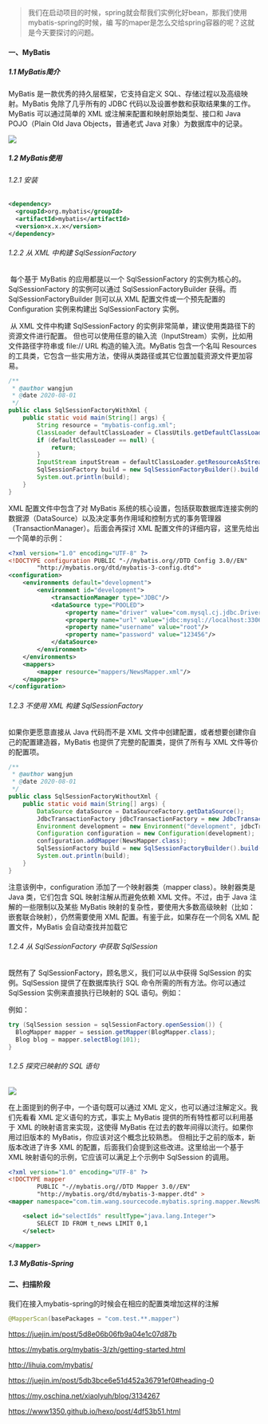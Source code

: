 > 我们在启动项目的时候，spring就会帮我们实例化好bean，那我们使用mybatis-spring的时候，编 写的maper是怎么交给spring容器的呢？这就是今天要探讨的问题。

#### 一、MyBatis

##### 1.1 MyBatis简介

MyBatis 是一款优秀的持久层框架，它支持自定义 SQL、存储过程以及高级映射。MyBatis 免除了几乎所有的 JDBC 代码以及设置参数和获取结果集的工作。MyBatis 可以通过简单的 XML 或注解来配置和映射原始类型、接口和 Java POJO（Plain Old Java Objects，普通老式 Java 对象）为数据库中的记录。

![](https://tva1.sinaimg.cn/large/007S8ZIlgy1ghb3jzny8qj31m60u0juf.jpg)

##### 1.2 MyBatis使用

###### 1.2.1 安装

```xml
<dependency>
  <groupId>org.mybatis</groupId>
  <artifactId>mybatis</artifactId>
  <version>x.x.x</version>
</dependency>
```

###### 1.2.2 从 XML 中构建 SqlSessionFactory

​		每个基于 MyBatis 的应用都是以一个 SqlSessionFactory 的实例为核心的。SqlSessionFactory 的实例可以通过 SqlSessionFactoryBuilder 获得。而 SqlSessionFactoryBuilder 则可以从 XML 配置文件或一个预先配置的 Configuration 实例来构建出 SqlSessionFactory 实例。

​		从 XML 文件中构建 SqlSessionFactory 的实例非常简单，建议使用类路径下的资源文件进行配置。 但也可以使用任意的输入流（InputStream）实例，比如用文件路径字符串或 file:// URL 构造的输入流。MyBatis 包含一个名叫 Resources 的工具类，它包含一些实用方法，使得从类路径或其它位置加载资源文件更加容易。

```java
/**
 * @author wangjun
 * @date 2020-08-01
 */
public class SqlSessionFactoryWithXml {
    public static void main(String[] args) {
        String resource = "mybatis-config.xml";
        ClassLoader defaultClassLoader = ClassUtils.getDefaultClassLoader();
        if (defaultClassLoader == null) {
            return;
        }
        InputStream inputStream = defaultClassLoader.getResourceAsStream(resource);
        SqlSessionFactory build = new SqlSessionFactoryBuilder().build(inputStream);
        System.out.println(build);
    }
}
```

XML 配置文件中包含了对 MyBatis 系统的核心设置，包括获取数据库连接实例的数据源（DataSource）以及决定事务作用域和控制方式的事务管理器（TransactionManager）。后面会再探讨 XML 配置文件的详细内容，这里先给出一个简单的示例：

```xml
<?xml version="1.0" encoding="UTF-8" ?>
<!DOCTYPE configuration PUBLIC "-//mybatis.org//DTD Config 3.0//EN"
        "http://mybatis.org/dtd/mybatis-3-config.dtd">
<configuration>
    <environments default="development">
        <environment id="development">
            <transactionManager type="JDBC"/>
            <dataSource type="POOLED">
                <property name="driver" value="com.mysql.cj.jdbc.Driver"/>
                <property name="url" value="jdbc:mysql://localhost:3306/zp"/>
                <property name="username" value="root"/>
                <property name="password" value="123456"/>
            </dataSource>
        </environment>
    </environments>
    <mappers>
        <mapper resource="mappers/NewsMapper.xml"/>
    </mappers>
</configuration>
```

###### 1.2.3 不使用 XML 构建 SqlSessionFactory

如果你更愿意直接从 Java 代码而不是 XML 文件中创建配置，或者想要创建你自己的配置建造器，MyBatis 也提供了完整的配置类，提供了所有与 XML 文件等价的配置项。

```java
/**
 * @author wangjun
 * @date 2020-08-01
 */
public class SqlSessionFactoryWithoutXml {
    public static void main(String[] args) {
        DataSource dataSource = DataSourceFactory.getDataSource();
        JdbcTransactionFactory jdbcTransactionFactory = new JdbcTransactionFactory();
        Environment development = new Environment("development", jdbcTransactionFactory, dataSource);
        Configuration configuration = new Configuration(development);
        configuration.addMapper(NewsMapper.class);
        SqlSessionFactory build = new SqlSessionFactoryBuilder().build(configuration);
        System.out.println(build);
    }
}
```

注意该例中，configuration 添加了一个映射器类（mapper class）。映射器类是 Java 类，它们包含 SQL 映射注解从而避免依赖 XML 文件。不过，由于 Java 注解的一些限制以及某些 MyBatis 映射的复杂性，要使用大多数高级映射（比如：嵌套联合映射），仍然需要使用 XML 配置。有鉴于此，如果存在一个同名 XML 配置文件，MyBatis 会自动查找并加载它

###### 1.2.4 从 SqlSessionFactory 中获取 SqlSession

既然有了 SqlSessionFactory，顾名思义，我们可以从中获得 SqlSession 的实例。SqlSession 提供了在数据库执行 SQL 命令所需的所有方法。你可以通过 SqlSession 实例来直接执行已映射的 SQL 语句。例如：

例如：

```java
try (SqlSession session = sqlSessionFactory.openSession()) {
  BlogMapper mapper = session.getMapper(BlogMapper.class);
  Blog blog = mapper.selectBlog(101);
}
```

###### 1.2.5 探究已映射的 SQL 语句

![](https://tva1.sinaimg.cn/large/007S8ZIlgy1ghb5es9v94j30hh0d4dfw.jpg)

在上面提到的例子中，一个语句既可以通过 XML 定义，也可以通过注解定义。我们先看看 XML 定义语句的方式，事实上 MyBatis 提供的所有特性都可以利用基于 XML 的映射语言来实现，这使得 MyBatis 在过去的数年间得以流行。如果你用过旧版本的 MyBatis，你应该对这个概念比较熟悉。 但相比于之前的版本，新版本改进了许多 XML 的配置，后面我们会提到这些改进。这里给出一个基于 XML 映射语句的示例，它应该可以满足上个示例中 SqlSession 的调用。

```xml
<?xml version="1.0" encoding="UTF-8" ?>
<!DOCTYPE mapper
        PUBLIC "-//mybatis.org//DTD Mapper 3.0//EN"
        "http://mybatis.org/dtd/mybatis-3-mapper.dtd" >
<mapper namespace="com.tim.wang.sourcecode.mybatis.spring.mapper.NewsMapper">

    <select id="selectIds" resultType="java.lang.Integer">
        SELECT ID FROM t_news LIMIT 0,1
    </select>

</mapper>
```



##### 1.3 MyBatis-Spring

#### 二、扫描阶段

我们在接入mybatis-spring的时候会在相应的配置类增加这样的注解

```java
@MapperScan(basePackages = "com.test.**.mapper")
```



https://juejin.im/post/5d8e06b06fb9a04e1c07d87b

https://mybatis.org/mybatis-3/zh/getting-started.html

http://lihuia.com/mybatis/

https://juejin.im/post/5db3bce6e51d452a36791ef0#heading-0

https://my.oschina.net/xiaolyuh/blog/3134267

https://www1350.github.io/hexo/post/4df53b51.html